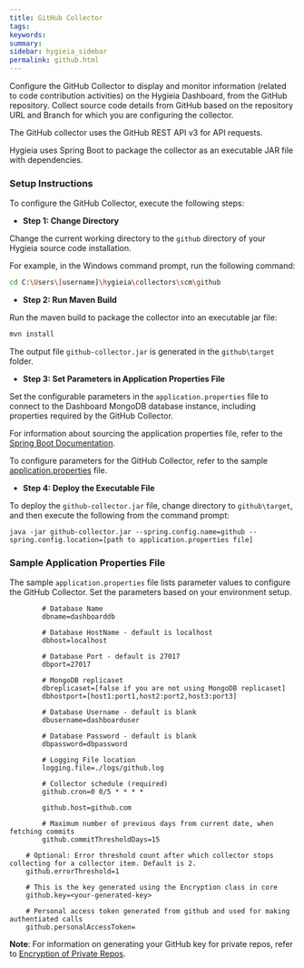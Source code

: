 ```yaml
---
title: GitHub Collector
tags:
keywords:
summary:
sidebar: hygieia_sidebar
permalink: github.html
---
```

Configure the GitHub Collector to display and monitor information (related to code contribution activities) on the Hygieia Dashboard, from the GitHub repository. Collect source code details from GitHub based on the repository URL and Branch for which you are configuring the collector. 

The GitHub collector uses the GitHub REST API v3 for API requests.

Hygieia uses Spring Boot to package the collector as an executable JAR file with dependencies.

### Setup Instructions

To configure the GitHub Collector, execute the following steps:

*   **Step 1: Change Directory**

Change the current working directory to the `github` directory of your Hygieia source code installation.

For example, in the Windows command prompt, run the following command:

```bash
cd C:\Users\[username]\hygieia\collectors\scm\github
```

*   **Step 2: Run Maven Build**

Run the maven build to package the collector into an executable jar file:

```bash
mvn install
```

The output file `github-collector.jar` is generated in the `github\target` folder.

*   **Step 3: Set Parameters in Application Properties File**

Set the configurable parameters in the `application.properties` file to connect to the Dashboard MongoDB database instance, including properties required by the GitHub Collector.

For information about sourcing the application properties file, refer to the [Spring Boot Documentation](http://docs.spring.io/spring-boot/docs/current-SNAPSHOT/reference/htmlsingle/#boot-features-external-config-application-property-files).

To configure parameters for the GitHub Collector, refer to the sample [application.properties](#sample-application-properties-file) file.

*   **Step 4: Deploy the Executable File**

To deploy the `github-collector.jar` file, change directory to `github\target`, and then execute the following from the command prompt:

```
java -jar github-collector.jar --spring.config.name=github --spring.config.location=[path to application.properties file]
```

### Sample Application Properties File

The sample `application.properties` file lists parameter values to configure the GitHub Collector. Set the parameters based on your environment setup.

```properties
		# Database Name
		dbname=dashboarddb

		# Database HostName - default is localhost
		dbhost=localhost

		# Database Port - default is 27017
		dbport=27017

		# MongoDB replicaset
		dbreplicaset=[false if you are not using MongoDB replicaset]
		dbhostport=[host1:port1,host2:port2,host3:port3]

		# Database Username - default is blank
		dbusername=dashboarduser

		# Database Password - default is blank
		dbpassword=dbpassword

		# Logging File location
		logging.file=./logs/github.log

		# Collector schedule (required)
		github.cron=0 0/5 * * * *

		github.host=github.com

		# Maximum number of previous days from current date, when fetching commits
		github.commitThresholdDays=15

    # Optional: Error threshold count after which collector stops collecting for a collector item. Default is 2.
    github.errorThreshold=1

    # This is the key generated using the Encryption class in core
    github.key=<your-generated-key>

    # Personal access token generated from github and used for making authentiated calls
    github.personalAccessToken=
```
**Note**: For information on generating your GitHub key for private repos, refer to [Encryption of Private Repos](../collectors.md#encryption-for-private-repos).